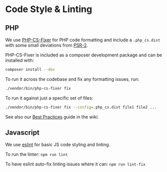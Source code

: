 # Code Style & Linting

## PHP

We use [PHP-CS-Fixer](https://github.com/FriendsOfPHP/PHP-CS-Fixer) for PHP
code formatting and include a `.php_cs.dist` with some small deviations from
[PSR-2](https://www.php-fig.org/psr/psr-2/).

PHP-CS-Fixer is included as a composer development package and can be installed
with:
```bash
composer install --dev
```

To run it across the codebase and fix any formatting issues, run:
```bash
./vendor/bin/php-cs-fixer fix
```

To run it against just a specific set of files:
```bash
./vendor/bin/php-cs-fixer fix --config=.php_cs.dist file1 file2 ...
```

See also our [Best Practices](https://www.pgdp.net/wiki/DP_Code_Best_Practices)
guide in the wiki.

## Javascript

We use [eslint](https://eslint.org/) for basic JS code styling and linting.

To run the linter: `npm run lint`

To have eslint auto-fix linting issues where it can: `npm run lint-fix`

